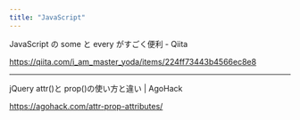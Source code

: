 ```yaml
---
title: "JavaScript"
---
```


JavaScript の some と every がすごく便利 - Qiita

https://qiita.com/i_am_master_yoda/items/224ff73443b4566ec8e8

---

jQuery attr()と prop()の使い方と違い | AgoHack

https://agohack.com/attr-prop-attributes/
